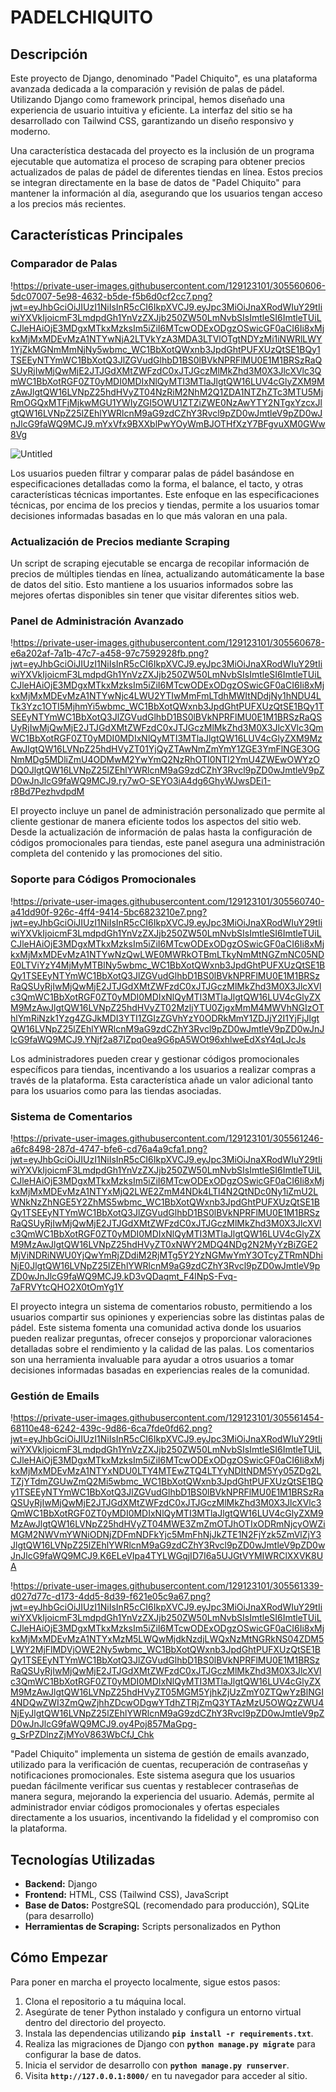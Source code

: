 # **PADELCHIQUITO**

## **Descripción**

Este proyecto de Django, denominado "Padel Chiquito", es una plataforma avanzada dedicada a la comparación y revisión de palas de pádel. Utilizando Django como framework principal, hemos diseñado una experiencia de usuario intuitiva y eficiente. La interfaz del sitio se ha desarrollado con Tailwind CSS, garantizando un diseño responsivo y moderno.

Una característica destacada del proyecto es la inclusión de un programa ejecutable que automatiza el proceso de scraping para obtener precios actualizados de palas de pádel de diferentes tiendas en línea. Estos precios se integran directamente en la base de datos de "Padel Chiquito" para mantener la información al día, asegurando que los usuarios tengan acceso a los precios más recientes.

## **Características Principales**

### **Comparador de Palas**

!https://private-user-images.githubusercontent.com/129123101/305560606-5dc07007-5e98-4632-b5de-f5b6d0cf2cc7.png?jwt=eyJhbGciOiJIUzI1NiIsInR5cCI6IkpXVCJ9.eyJpc3MiOiJnaXRodWIuY29tIiwiYXVkIjoicmF3LmdpdGh1YnVzZXJjb250ZW50LmNvbSIsImtleSI6ImtleTUiLCJleHAiOjE3MDgxMTkxMzksIm5iZiI6MTcwODExODgzOSwicGF0aCI6Ii8xMjkxMjMxMDEvMzA1NTYwNjA2LTVkYzA3MDA3LTVlOTgtNDYzMi1iNWRlLWY1YjZkMGNmMmNjNy5wbmc_WC1BbXotQWxnb3JpdGhtPUFXUzQtSE1BQy1TSEEyNTYmWC1BbXotQ3JlZGVudGlhbD1BS0lBVkNPRFlMU0E1M1BRSzRaQSUyRjIwMjQwMjE2JTJGdXMtZWFzdC0xJTJGczMlMkZhd3M0X3JlcXVlc3QmWC1BbXotRGF0ZT0yMDI0MDIxNlQyMTI3MTlaJlgtQW16LUV4cGlyZXM9MzAwJlgtQW16LVNpZ25hdHVyZT04NzRiM2NhM2Q1ZDA1NTZhZTc3MTU5MjRmOGQxMTFjMjkwMGU1YWIyZGI5OWU1ZTZiZWE0NzAwYTY2NTgxYzcxJlgtQW16LVNpZ25lZEhlYWRlcnM9aG9zdCZhY3Rvcl9pZD0wJmtleV9pZD0wJnJlcG9faWQ9MCJ9.mYxVfx9BXXblPwYOyWmBJOTHfXzY7BFgvuXM0GWw8Vg

![Untitled](https://prod-files-secure.s3.us-west-2.amazonaws.com/6dca3253-0e96-4032-821c-b20545e84ed2/ea43d045-adae-40fc-87b4-a8bd13b3220f/Untitled.png)

Los usuarios pueden filtrar y comparar palas de pádel basándose en especificaciones detalladas como la forma, el balance, el tacto, y otras características técnicas importantes. Este enfoque en las especificaciones técnicas, por encima de los precios y tiendas, permite a los usuarios tomar decisiones informadas basadas en lo que más valoran en una pala.

### **Actualización de Precios mediante Scraping**

Un script de scraping ejecutable se encarga de recopilar información de precios de múltiples tiendas en línea, actualizando automáticamente la base de datos del sitio. Esto mantiene a los usuarios informados sobre las mejores ofertas disponibles sin tener que visitar diferentes sitios web.

### **Panel de Administración Avanzado**

!https://private-user-images.githubusercontent.com/129123101/305560678-e6a202af-7a1b-47c7-a458-97c7592928fb.png?jwt=eyJhbGciOiJIUzI1NiIsInR5cCI6IkpXVCJ9.eyJpc3MiOiJnaXRodWIuY29tIiwiYXVkIjoicmF3LmdpdGh1YnVzZXJjb250ZW50LmNvbSIsImtleSI6ImtleTUiLCJleHAiOjE3MDgxMTkxMzksIm5iZiI6MTcwODExODgzOSwicGF0aCI6Ii8xMjkxMjMxMDEvMzA1NTYwNjc4LWU2YTIwMmFmLTdhMWItNDdjNy1hNDU4LTk3Yzc1OTI5MjhmYi5wbmc_WC1BbXotQWxnb3JpdGhtPUFXUzQtSE1BQy1TSEEyNTYmWC1BbXotQ3JlZGVudGlhbD1BS0lBVkNPRFlMU0E1M1BRSzRaQSUyRjIwMjQwMjE2JTJGdXMtZWFzdC0xJTJGczMlMkZhd3M0X3JlcXVlc3QmWC1BbXotRGF0ZT0yMDI0MDIxNlQyMTI3MTlaJlgtQW16LUV4cGlyZXM9MzAwJlgtQW16LVNpZ25hdHVyZT01YjQyZTAwNmZmYmY1ZGE3YmFlNGE3OGNmMDg5MDliZmU4ODMwM2YwYmQ2NzRhOTI0NTI2YmU4ZWEwOWYzODQ0JlgtQW16LVNpZ25lZEhlYWRlcnM9aG9zdCZhY3Rvcl9pZD0wJmtleV9pZD0wJnJlcG9faWQ9MCJ9.ry7wO-SEYO3iA4dg6GhyWJwsDEi1-r8Bd7PezhvdpdM

El proyecto incluye un panel de administración personalizado que permite al cliente gestionar de manera eficiente todos los aspectos del sitio web. Desde la actualización de información de palas hasta la configuración de códigos promocionales para tiendas, este panel asegura una administración completa del contenido y las promociones del sitio.

### **Soporte para Códigos Promocionales**

!https://private-user-images.githubusercontent.com/129123101/305560740-a41dd90f-926c-4ff4-9414-5bc6823210e7.png?jwt=eyJhbGciOiJIUzI1NiIsInR5cCI6IkpXVCJ9.eyJpc3MiOiJnaXRodWIuY29tIiwiYXVkIjoicmF3LmdpdGh1YnVzZXJjb250ZW50LmNvbSIsImtleSI6ImtleTUiLCJleHAiOjE3MDgxMTkxMzksIm5iZiI6MTcwODExODgzOSwicGF0aCI6Ii8xMjkxMjMxMDEvMzA1NTYwNzQwLWE0MWRkOTBmLTkyNmMtNGZmNC05NDE0LTViYzY4MjMyMTBlNy5wbmc_WC1BbXotQWxnb3JpdGhtPUFXUzQtSE1BQy1TSEEyNTYmWC1BbXotQ3JlZGVudGlhbD1BS0lBVkNPRFlMU0E1M1BRSzRaQSUyRjIwMjQwMjE2JTJGdXMtZWFzdC0xJTJGczMlMkZhd3M0X3JlcXVlc3QmWC1BbXotRGF0ZT0yMDI0MDIxNlQyMTI3MTlaJlgtQW16LUV4cGlyZXM9MzAwJlgtQW16LVNpZ25hdHVyZT02MzljYTU0ZjgxMmM4MWVhNGIzOThlYmRiNzk1Yzg4ZGJkMDI3YTI1ZGIzZGVhYzY0ODRkMmY1ZDJjY2I1YjFjJlgtQW16LVNpZ25lZEhlYWRlcnM9aG9zdCZhY3Rvcl9pZD0wJmtleV9pZD0wJnJlcG9faWQ9MCJ9.YNjf2a87IZpq0ea9G6pA5WOt96xhlweEdXsY4qLJcJs

Los administradores pueden crear y gestionar códigos promocionales específicos para tiendas, incentivando a los usuarios a realizar compras a través de la plataforma. Esta característica añade un valor adicional tanto para los usuarios como para las tiendas asociadas.

### **Sistema de Comentarios**

!https://private-user-images.githubusercontent.com/129123101/305561246-a6fc8498-287d-4747-bfe6-cd76a4a9cfa1.png?jwt=eyJhbGciOiJIUzI1NiIsInR5cCI6IkpXVCJ9.eyJpc3MiOiJnaXRodWIuY29tIiwiYXVkIjoicmF3LmdpdGh1YnVzZXJjb250ZW50LmNvbSIsImtleSI6ImtleTUiLCJleHAiOjE3MDgxMTkxMzksIm5iZiI6MTcwODExODgzOSwicGF0aCI6Ii8xMjkxMjMxMDEvMzA1NTYxMjQ2LWE2ZmM4NDk4LTI4N2QtNDc0Ny1iZmU2LWNkNzZhNGE5Y2ZhMS5wbmc_WC1BbXotQWxnb3JpdGhtPUFXUzQtSE1BQy1TSEEyNTYmWC1BbXotQ3JlZGVudGlhbD1BS0lBVkNPRFlMU0E1M1BRSzRaQSUyRjIwMjQwMjE2JTJGdXMtZWFzdC0xJTJGczMlMkZhd3M0X3JlcXVlc3QmWC1BbXotRGF0ZT0yMDI0MDIxNlQyMTI3MTlaJlgtQW16LUV4cGlyZXM9MzAwJlgtQW16LVNpZ25hdHVyZT0xNWY2MDQ4NDg2N2MyYzBiZGE2MjViNDRiNWU0YjQwYmRjZDdiM2RjMTg5Y2YzNGMwYmY3OTcyZTRmNDhiNjE0JlgtQW16LVNpZ25lZEhlYWRlcnM9aG9zdCZhY3Rvcl9pZD0wJmtleV9pZD0wJnJlcG9faWQ9MCJ9.kD3vQDaqmt_F4lNpS-Fvq-7aFRVYtcQHO2X0tOmYg1Y

El proyecto integra un sistema de comentarios robusto, permitiendo a los usuarios compartir sus opiniones y experiencias sobre las distintas palas de pádel. Este sistema fomenta una comunidad activa donde los usuarios pueden realizar preguntas, ofrecer consejos y proporcionar valoraciones detalladas sobre el rendimiento y la calidad de las palas. Los comentarios son una herramienta invaluable para ayudar a otros usuarios a tomar decisiones informadas basadas en experiencias reales de la comunidad.

### **Gestión de Emails**

!https://private-user-images.githubusercontent.com/129123101/305561454-68110e48-6242-439c-9d86-6ca7fde0fd62.png?jwt=eyJhbGciOiJIUzI1NiIsInR5cCI6IkpXVCJ9.eyJpc3MiOiJnaXRodWIuY29tIiwiYXVkIjoicmF3LmdpdGh1YnVzZXJjb250ZW50LmNvbSIsImtleSI6ImtleTUiLCJleHAiOjE3MDgxMTkxMzksIm5iZiI6MTcwODExODgzOSwicGF0aCI6Ii8xMjkxMjMxMDEvMzA1NTYxNDU0LTY4MTEwZTQ4LTYyNDItNDM5Yy05ZDg2LTZjYTdmZGUwZmQ2Mi5wbmc_WC1BbXotQWxnb3JpdGhtPUFXUzQtSE1BQy1TSEEyNTYmWC1BbXotQ3JlZGVudGlhbD1BS0lBVkNPRFlMU0E1M1BRSzRaQSUyRjIwMjQwMjE2JTJGdXMtZWFzdC0xJTJGczMlMkZhd3M0X3JlcXVlc3QmWC1BbXotRGF0ZT0yMDI0MDIxNlQyMTI3MTlaJlgtQW16LUV4cGlyZXM9MzAwJlgtQW16LVNpZ25hdHVyZT04MWE3ZmZmOTJhOTIxODRmNjcyOWZiMGM2NWVmYWNiODNjZDFmNDFkYjc5MmFhNjJkZTE1N2FjYzk5ZmVlZjY3JlgtQW16LVNpZ25lZEhlYWRlcnM9aG9zdCZhY3Rvcl9pZD0wJmtleV9pZD0wJnJlcG9faWQ9MCJ9.K6ELeVIpa4TYLWGqjID7I6a5UJGtVYMIWRClXXVK8UA

!https://private-user-images.githubusercontent.com/129123101/305561339-d027d77c-d173-4dd5-8d39-f621e05c9a67.png?jwt=eyJhbGciOiJIUzI1NiIsInR5cCI6IkpXVCJ9.eyJpc3MiOiJnaXRodWIuY29tIiwiYXVkIjoicmF3LmdpdGh1YnVzZXJjb250ZW50LmNvbSIsImtleSI6ImtleTUiLCJleHAiOjE3MDgxMTkxMzksIm5iZiI6MTcwODExODgzOSwicGF0aCI6Ii8xMjkxMjMxMDEvMzA1NTYxMzM5LWQwMjdkNzdjLWQxNzMtNGRkNS04ZDM5LWY2MjFlMDVjOWE2Ny5wbmc_WC1BbXotQWxnb3JpdGhtPUFXUzQtSE1BQy1TSEEyNTYmWC1BbXotQ3JlZGVudGlhbD1BS0lBVkNPRFlMU0E1M1BRSzRaQSUyRjIwMjQwMjE2JTJGdXMtZWFzdC0xJTJGczMlMkZhd3M0X3JlcXVlc3QmWC1BbXotRGF0ZT0yMDI0MDIxNlQyMTI3MTlaJlgtQW16LUV4cGlyZXM9MzAwJlgtQW16LVNpZ25hdHVyZT05MGM5YjhkZjUzZmY0ZTQwYzBlNGI4NDQwZWI3ZmQwZjhhZDcwODgwYTdhZTRjZmQ3YTAzMzU5OWQzZWU4NjEyJlgtQW16LVNpZ25lZEhlYWRlcnM9aG9zdCZhY3Rvcl9pZD0wJmtleV9pZD0wJnJlcG9faWQ9MCJ9.oy4Poj857MaGpg-g_SrPZDlnzZjMYoV863WbCfJ_Chk

"Padel Chiquito" implementa un sistema de gestión de emails avanzado, utilizado para la verificación de cuentas, recuperación de contraseñas y notificaciones promocionales. Este sistema asegura que los usuarios puedan fácilmente verificar sus cuentas y restablecer contraseñas de manera segura, mejorando la experiencia del usuario. Además, permite al administrador enviar códigos promocionales y ofertas especiales directamente a los usuarios, incentivando la fidelidad y el compromiso con la plataforma.

## **Tecnologías Utilizadas**

- **Backend:** Django
- **Frontend:** HTML, CSS (Tailwind CSS), JavaScript
- **Base de Datos:** PostgreSQL (recomendado para producción), SQLite (para desarrollo)
- **Herramientas de Scraping:** Scripts personalizados en Python

## **Cómo Empezar**

Para poner en marcha el proyecto localmente, sigue estos pasos:

1. Clona el repositorio a tu máquina local.
2. Asegúrate de tener Python instalado y configura un entorno virtual dentro del directorio del proyecto.
3. Instala las dependencias utilizando **`pip install -r requirements.txt`**.
4. Realiza las migraciones de Django con **`python manage.py migrate`** para configurar la base de datos.
5. Inicia el servidor de desarrollo con **`python manage.py runserver`**.
6. Visita **`http://127.0.0.1:8000/`** en tu navegador para acceder al sitio.
